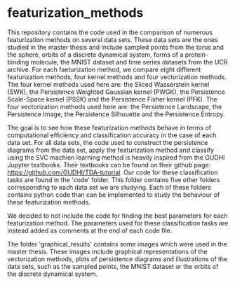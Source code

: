 # featurization_methods

This repository contains the code used in the comparison of numerous featurization methods on several data sets.
These data sets are the ones studied in the master thesis and include sampled points from the torus and the sphere, orbits of a discrete dynamical system, forms of a protein-binding molecule, the MNIST dataset and time series datasets from the UCR archive.
For each faeturization method, we compare eight different featurization methods, four kernel methods and four vectorization methods.
The four kernel methods used here are: the Sliced Wasserstein kernel (SWK), the Persistence Weighted Gaussian kernel (PWGK), the Persistence Scale-Space kernel (PSSK) and the Persistence Fisher kernel (PFK).
The four vectorization methods used here are: the Persistence Landscape, the Persistence Image, the Persistence Silhouette and the Persistence Entropy.

The goal is to see how these featurization methods behave in terms of computational efficiency and classification accuracy in the case of each data set.
For all data sets, the code used to construct the persistence diagrams from the data set, apply the featurization method and classify using the SVC machien learning method is heavily inspired from the GUDHI Jupyter textbooks.
Their textbooks can be found on their github page: https://github.com/GUDHI/TDA-tutorial.
Our code for these classification tasks are found in the 'code' folder.
This folder contains five other folders corresponding to each data set we are studying.
Each of these folders contains python code than can be implemented to study the behaviour of these featurization methods.

We decided to not include the code for finding the best parameters for each featurization method.
The parameters used for these classification tasks are instead added as comments at the end of each code file.

The folder 'graphical_results' contains some images which were used in the master thesis.
These images include graphical representations of the vectorization methods, plots of persistence diagrams and illustrations of the data sets, such as the sampled points, the MNIST dataset or the orbits of the discrete dynamical system.
